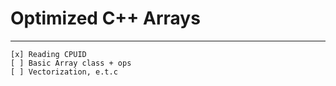 # Optimized C++ Arrays

---

    [x] Reading CPUID  
    [ ] Basic Array class + ops 
    [ ] Vectorization, e.t.c
